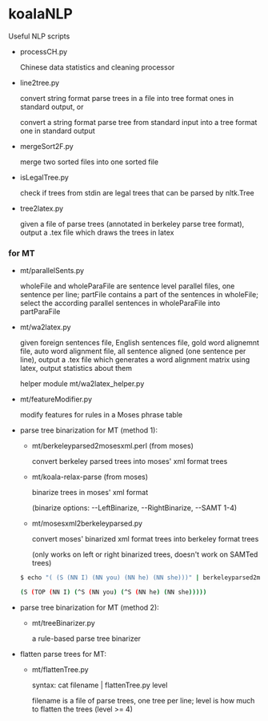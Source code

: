 # koalaNLP
Useful NLP scripts

 - processCH.py
   
   Chinese data statistics and cleaning processor
 
 - line2tree.py

   convert string format parse trees in a file into tree format ones in standard output, or
   
   convert a string format parse tree from standard input into a tree format one in standard output

 - mergeSort2F.py 

   merge two sorted files into one sorted file

 - isLegalTree.py

   check if trees from stdin are legal trees that can be parsed by nltk.Tree

 - tree2latex.py

   given a file of parse trees (annotated in berkeley parse tree format), output a .tex file which draws the trees in latex

### for MT
 - mt/parallelSents.py
   
   wholeFile and wholeParaFile are sentence level parallel files, one sentence per line; partFile contains a part of the sentences in wholeFile; select the according parallel sentences in wholeParaFile into partParaFile

 - mt/wa2latex.py

   given foreign sentences file, English sentences file, gold word alignemnt file, auto word alignment file, all sentence aligned (one sentence per line), output a .tex file which generates a word alignment matrix using latex, output statistics about them 

   helper module mt/wa2latex_helper.py

 - mt/featureModifier.py

   modify features for rules in a Moses phrase table

 - parse tree binarization for MT (method 1):
	
	- mt/berkeleyparsed2mosesxml.perl  (from moses) 
		
		convert berkeley parsed trees into moses' xml format trees

	- mt/koala-relax-parse  (from moses)

		binarize trees in moses' xml format 
		
		(binarize options: --LeftBinarize, --RightBinarize, --SAMT 1-4)

	- mt/mosesxml2berkeleyparsed.py 

		convert moses' binarized xml format trees into berkeley format trees 
		
		(only works on left or right binarized trees, doesn't work on SAMTed trees)
		
	``` bash	
	$ echo "( (S (NN I) (NN you) (NN he) (NN she)))" | berkeleyparsed2mosesxml.perl | koala-relax-parse --RightBinarize | mosesxml2berkeleyparsed.py 

	(S (TOP (NN I) (^S (NN you) (^S (NN he) (NN she)))))
	```

 - parse tree binarization for MT (method 2):

	 - mt/treeBinarizer.py

		a rule-based parse tree binarizer

 - flatten parse trees for MT:

	- mt/flattenTree.py

	  syntax: cat filename | flattenTree.py level

	  filename is a file of parse trees, one tree per line; level is how much to flatten the trees (level >= 4)

